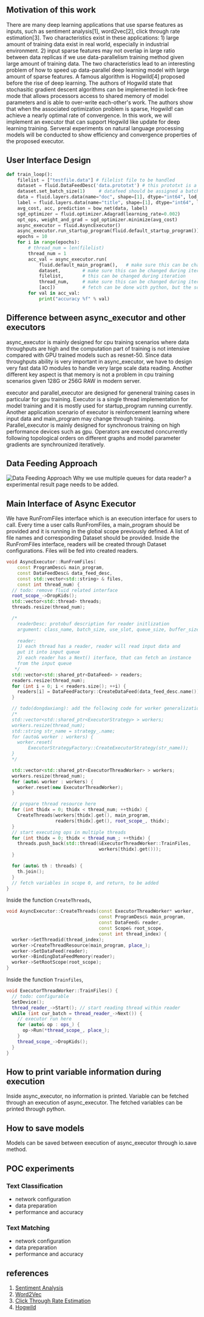 ## Motivation of this work

There are many deep learning applications that use sparse features as inputs, such as sentiment analysis[1], word2vec[2], click through rate estimation[3]. Two characteristics exist in these applications: 1) large amount of training data exist in real world, especially in industrial environment. 2) input sparse features may not overlap in large ratio between data replicas if we use data-parallelism training method given large amount of training data. The two characteristics lead to an interesting problem of how to speed up data-parallel deep learning model with large amount of sparse features. A famous algorithm is Hogwild[4] proposed before the rise of deep learning. The authors of Hogwild state that stochasitic gradient descent algorithms can be implemented in lock-free mode that allows processors access to shared memory of model parameters and is able to over-write each-other's work. The authors show that when the associated optimization problem is sparse, Hogwild! can achieve a nearly optimal rate of convergence. In this work, we will implement an executor that can support Hogwild like update for deep learning training. Serveral experiments on natural language processing models will be conducted to show efficiency and convergence properties of the proposed executor.

## User Interface Design
``` python
def train_loop():
    filelist = ["testfile.data"] # filelist file to be handled
    dataset = fluid.DataFeedDesc('data.prototxt') # this prototxt is a datafile description protobuf
    dataset.set_batch_size(1)     # datafeed should be assigned a batch size
    data = fluid.layers.data(name="doc", shape=[1], dtype="int64", lod_level=1) # input text data
    label = fluid.layers.data(name="title", shape=[1], dtype="int64", lod_level=1) # label data
    avg_cost, acc, prediction = bow_net(data, label)
    sgd_optimizer = fluid.optimizer.Adagrad(learning_rate=0.002)
    opt_ops, weight_and_grad = sgd_optimizer.minimize(avg_cost)
    async_executor = fluid.AsyncExecutor()
    async_executor.run_startup_program(fluid.default_startup_program())
    epochs = 10
    for i in range(epochs):
        # thread_num = len(filelist)
        thread_num = 1
        acc_val = async_executor.run(
            fluid.default_main_program(),   # make sure this can be changed during iteration
            dataset,        # make sure this can be changed during iteration
            filelist,       # this can be changed during iteration
            thread_num,     # make sure this can be changed during iteration
            [acc])          # fetch can be done with python, but the scope should be exposed
        for val in acc_val:
            print("accuracy %f" % val)
```
## Difference between async_executor and other executors
async_executor is mainly designed for cpu training scenarios where data throughputs are high and the computation part of training is not intensive compared with GPU trained models such as resnet-50. Since data throughputs ability is very important in async_executor, we have to design very fast data IO modules to handle very large scale data reading. Another different key aspect is that memory is not a problem in cpu training scenarios given 128G or 256G RAW in modern server. 

executor and parallel_executor are designed for geneneral training cases in particular for gpu training. Executor is a single thread implementation for model training and it is mostly used for startup_program running currently. Another application scenario of executor is reinforcement learning where input data and main_program may change through training. Parallel_executor is mainly designed for synchronous training on high performance devices such as gpu. Operators are executed concurrently following topological orders on different graphs and model parameter gradients are synchrounized iteratively.

## Data Feeding Approach
![Data Feeding Approach](https://github.com/guru4elephant/FluidDoc/blob/develop/doc/fluid/design/async_executor/async_executor_reader_design.png)
Why we use multiple queues for data reader? a experimental result page needs to be added.

## Main Interface of Async Executor
We have RunFromFiles interface which is an execution interface for users to call. Every time a user calls RunFromFiles, a main_program should be provided and it is running in the global scope previously defined. A list of file names and corresponding Dataset should be provided. Inside the RunFromFiles interface, readers will be created through Dataset configurations. Files will be fed into created readers. 
``` c++
void AsyncExecutor::RunFromFiles(
    const ProgramDesc& main_program,
    const DataFeedDesc& data_feed_desc,
    const std::vector<std::string> & files,
    const int thread_num) {
  // todo: remove fluid related interface
  root_scope_->DropKids();
  std::vector<std::thread> threads;
  threads.resize(thread_num);

  /*
    readerDesc: protobuf description for reader initlization
    argument: class_name, batch_size, use_slot, queue_size, buffer_size, padding_index
    
    reader: 
    1) each thread has a reader, reader will read input data and 
    put it into input queue
    2) each reader has a Next() iterface, that can fetch an instance
    from the input queue
   */
  std::vector<std::shared_ptr<DataFeed> > readers;
  readers.resize(thread_num);
  for (int i = 0; i < readers.size(); ++i) {
    readers[i] = DataFeedFactory::CreateDataFeed(data_feed_desc.name());
  }

  // todo(dongdaxiang): add the following code for worker generalization
  /*
  std::vector<std::shared_ptr<ExecutorStrategy> > workers;
  workers.resize(thread_num);
  std::string str_name = strategy_.name;
  for (auto& worker : workers) {
    worker.reset(
        ExecutorStrategyFactory::CreateExecutorStrategy(str_name));
  }
  */

  std::vector<std::shared_ptr<ExecutorThreadWorker> > workers;
  workers.resize(thread_num);
  for (auto& worker : workers) {
    worker.reset(new ExecutorThreadWorker);
  }

  // prepare thread resource here
  for (int thidx = 0; thidx < thread_num; ++thidx) {
    CreateThreads(workers[thidx].get(), main_program,
                  readers[thidx].get(), root_scope_, thidx);
  }
  // start executing ops in multiple threads
  for (int thidx = 0; thidx < thread_num_; ++thidx) {
    threads.push_back(std::thread(&ExecutorThreadWorker::TrainFiles,
                                  workers[thidx].get()));
  }

  for (auto& th : threads) {
    th.join();
  }
  // fetch variables in scope 0, and return, to be added
}

```
Inside the function ```CreateThreads```, 
``` c++
void AsyncExecutor::CreateThreads(const ExecutorThreadWorker* worker,
                                  const ProgramDesc& main_program,
                                  const DataFeed& reader,
                                  const Scope& root_scope,
                                  const int thread_index) {
  worker->SetThreadid(thread_index);
  worker->CreateThreadResource(main_program, place_);
  worker->SetDataFeed(reader);
  worker->BindingDataFeedMemory(reader);
  worker->SetRootScope(root_scope);
}

```
Inside the function ```Trainfiles```, 
``` c++
void ExecutorThreadWorker::TrainFiles() {
  // todo: configurable
  SetDevice();
  thread_reader_->Start(); // start reading thread within reader
  while (int cur_batch = thread_reader_->Next()) {
    // executor run here
    for (auto& op : ops_) {
      op->Run(*thread_scope_, place_);
    }
    thread_scope_->DropKids();
  }
}

```

## How to print variable information during execution
Inside async_executor, no information is printed. Variable can be fetched through an execution of async_executor. The fetched variables can be printed through python. 

## How to save models
Models can be saved between execution of async_executor through io.save method. 

## POC experiments
### Text Classification
* network configuration
* data preparation
* performance and accuracy

### Text Matching
* network configuration
* data preparation
* performance and accuracy

## references
1. [Sentiment Analysis](https://arxiv.org/pdf/1801.07883.pdf)
2. [Word2Vec](https://arxiv.org/abs/1301.3781)
3. [Click Through Rate Estimation](https://static.googleusercontent.com/media/research.google.com/zh-CN//pubs/archive/45530.pdf)
4. [Hogwild](https://people.eecs.berkeley.edu/~brecht/papers/hogwildTR.pdf)
